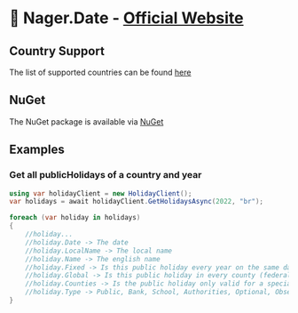 # :calendar: Nager.Date - [Official Website](https://date.nager.at)

## Country Support
The list of supported countries can be found [here](https://date.nager.at/Country/Coverage)

## NuGet
The NuGet package is available via [NuGet](https://www.nuget.org/packages/Nager.Holiday)

## Examples

### Get all publicHolidays of a country and year
```cs
using var holidayClient = new HolidayClient();
var holidays = await holidayClient.GetHolidaysAsync(2022, "br");

foreach (var holiday in holidays)
{
    //holiday...
    //holiday.Date -> The date
    //holiday.LocalName -> The local name
    //holiday.Name -> The english name
    //holiday.Fixed -> Is this public holiday every year on the same date
    //holiday.Global -> Is this public holiday in every county (federal state)
    //holiday.Counties -> Is the public holiday only valid for a special county ISO-3166-2 - Federal states
    //holiday.Type -> Public, Bank, School, Authorities, Optional, Observance
}
```
